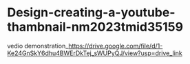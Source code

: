 # Design-creating-a-youtube-thambnail-nm2023tmid35159
vedio demonstration_https://drive.google.com/file/d/1-Ke24GnSkY6dhu4BWErDkTej_sWUPyQJ/view?usp=drive_link
